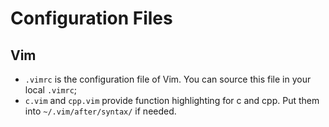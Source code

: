 # Configuration Files
## Vim
- `.vimrc` is the configuration file of Vim. You can source this file in your local `.vimrc`;
- `c.vim` and `cpp.vim` provide function highlighting for c and cpp. Put them into `~/.vim/after/syntax/` if needed.
